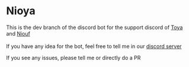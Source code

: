 <h1>Nioya</h1>

<p>
  This is the dev branch of the discord bot for the support discord of
  <a href="https://github.com/toyaxop">Toya</a> and
  <a href="https://github.com/niouf07">Niouf</a>

  </br>
  </br>
  If you have any idea for the bot, feel free to tell me in our <a href="https://discord.gg/q5e62Bw7gR">discord server</a>
</p>

<p>If you see any issues, please tell me or directly do a PR
</p>
